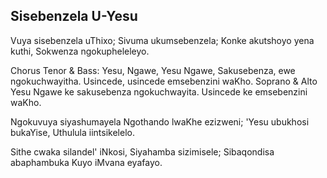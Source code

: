 ## Sisebenzela U-Yesu

Vuya sisebenzela uThixo; Sivuma ukumsebenzela;
Konke akutshoyo yena kuthi, Sokwenza ngokupheleleyo.

Chorus
Tenor & Bass:
Yesu, Ngawe, Yesu Ngawe, Sakusebenza, ewe ngokuchwayitha.
Usincede, usincede emsebenzini waKho.
Soprano & Alto
Yesu Ngawe ke sakusebenza ngokuchwayita.
Usincede ke emsebenzini waKho.

Ngokuvuya siyashumayela Ngothando lwaKhe ezizweni;
'Yesu ubukhosi bukaYise, Uthulula iintsikelelo.

Sithe cwaka silandel' iNkosi, Siyahamba sizimisele;
Sibaqondisa abaphambuka Kuyo iMvana eyafayo.

